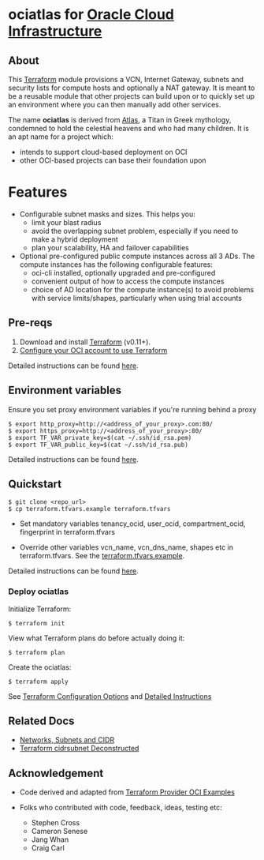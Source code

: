 [atlas]: https://en.wikipedia.org/wiki/Atlas_(mythology)
[examples]:https://github.com/terraform-providers/terraform-provider-oci/tree/master/docs/examples
[cidrsubnet]:http://blog.itsjustcode.net/blog/2017/11/18/terraform-cidrsubnet-deconstructed/
[instructions]: ./docs/instructions.md
[networks]:https://erikberg.com/notes/networks.html
[oci]: https://cloud.oracle.com/cloud-infrastructure
[terraform]: https://www.terraform.io
[terraform options]: ./docs/terraformoptions.md
[terraformvars]:./terraform.tfvars.example


# ociatlas for [Oracle Cloud Infrastructure][oci]

## About

This [Terraform][terraform] module provisions a VCN, Internet Gateway, subnets and security lists for compute hosts and optionally a NAT gateway. It is meant to be a reusable module that other projects can build upon or to quickly set up an environment where you can then manually add other services.

The name **ociatlas** is derived from [Atlas][atlas], a Titan in Greek mythology, condemned to hold the celestial heavens and who had many children. It is an apt name for a project which:

- intends to support cloud-based deployment on OCI
- other OCI-based projects can base their foundation upon   

# Features

- Configurable subnet masks and sizes. This helps you:
    - limit your blast radius
    - avoid the overlapping subnet problem, especially if you need to make a hybrid deployment
    - plan your scalability, HA and failover capabilities
- Optional pre-configured public compute instances across all 3 ADs. The compute instances has the following configurable features:
    - oci-cli installed, optionally upgraded and pre-configured
    - convenient output of how to access the compute instances
    - choice of AD location for the compute instance(s) to avoid problems with service limits/shapes, particularly when using trial accounts

## Pre-reqs

1. Download and install [Terraform][terraform] (v0.11+).
2. [Configure your OCI account to use Terraform](https://docs.cloud.oracle.com/iaas/Content/API/SDKDocs/terraformgetstarted.htm?tocpath=Developer%20Tools%20%7CTerraform%20Provider%7C_____1)

Detailed instructions can be found [here][instructions].

## Environment variables

Ensure you set proxy environment variables if you're running behind a proxy

```
$ export http_proxy=http://<address_of_your_proxy>.com:80/
$ export https_proxy=http://<address_of_your_proxy>:80/
$ export TF_VAR_private_key=$(cat ~/.ssh/id_rsa.pem)
$ export TF_VAR_public_key=$(cat ~/.ssh/id_rsa.pub)
```
Detailed instructions can be found [here][instructions].

## Quickstart

```
$ git clone <repo_url>
$ cp terraform.tfvars.example terraform.tfvars
```
* Set mandatory variables tenancy_ocid, user_ocid, compartment_ocid, fingerprint in terraform.tfvars

* Override other variables vcn_name, vcn_dns_name, shapes etc in terraform.tfvars. See the [terraform.tfvars.example][terraformvars].

Detailed instructions can be found [here][instructions].

### Deploy ociatlas

Initialize Terraform:
```
$ terraform init
```

View what Terraform plans do before actually doing it:

```
$ terraform plan
```

Create the ociatlas:

```
$ terraform apply
```

See [Terraform Configuration Options][terraform options] and [Detailed Instructions][instructions]

## Related Docs

- [Networks, Subnets and CIDR][networks]
- [Terraform cidrsubnet Deconstructed][cidrsubnet]

## Acknowledgement
- Code derived and adapted from [Terraform Provider OCI Examples][examples]

- Folks who contributed with code, feedback, ideas, testing etc:
    - Stephen Cross
    - Cameron Senese
    - Jang Whan
    - Craig Carl


